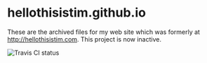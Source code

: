 # hellothisistim.github.io
These are the archived files for my web site which was formerly at http://hellothisistim.com. This project is now inactive.

![Travis CI status](https://travis-ci.org/hellothisistim/hellothisistim.github.io.svg?branch=master)
